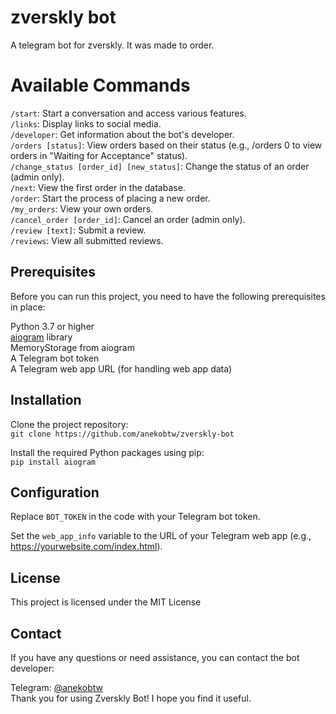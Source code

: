 # zverskly bot
 A telegram bot for zverskly. It was made to order.

# Available Commands
`/start`: Start a conversation and access various features.\
`/links`: Display links to social media.\
`/developer`: Get information about the bot's developer.\
`/orders [status]`: View orders based on their status (e.g., /orders 0 to view orders in "Waiting for Acceptance" status).\
`/change_status [order_id] [new_status]`: Change the status of an order (admin only).\
`/next`: View the first order in the database.\
`/order`: Start the process of placing a new order.\
`/my_orders`: View your own orders.\
`/cancel_order [order_id]`: Cancel an order (admin only).\
`/review [text]`: Submit a review.\
`/reviews`: View all submitted reviews.

## Prerequisites
Before you can run this project, you need to have the following prerequisites in place:

Python 3.7 or higher\
[aiogram](https://github.com/aiogram/aiogram) library\
MemoryStorage from aiogram\
A Telegram bot token\
A Telegram web app URL (for handling web app data)

## Installation
Clone the project repository:\
`git clone https://github.com/anekobtw/zverskly-bot`

Install the required Python packages using pip:\
`pip install aiogram`

## Configuration
Replace `BOT_TOKEN` in the code with your Telegram bot token.

Set the `web_app_info` variable to the URL of your Telegram web app (e.g., https://yourwebsite.com/index.html).

## License
This project is licensed under the MIT License

## Contact
If you have any questions or need assistance, you can contact the bot developer:

Telegram: [@anekobtw](https://t.me/anekobtw)\
Thank you for using Zverskly Bot! I hope you find it useful.
